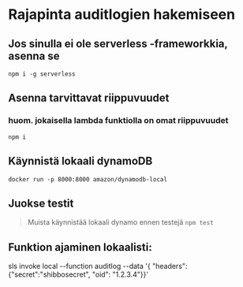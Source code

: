 # Rajapinta auditlogien hakemiseen

## Jos sinulla ei ole serverless -frameworkkia, asenna se
`npm i -g serverless`

## Asenna tarvittavat riippuvuudet
### huom. jokaisella lambda funktiolla on omat riippuvuudet
`npm i`

## Käynnistä lokaali dynamoDB
`docker run -p 8000:8000 amazon/dynamodb-local`

## Juokse testit
> Muista käynnistää lokaali dynamo ennen testejä
`npm test`

## Funktion ajaminen lokaalisti:

sls invoke local --function auditlog --data '{ "headers": {"secret":"shibbosecret", "oid": "1.2.3.4"}}'
